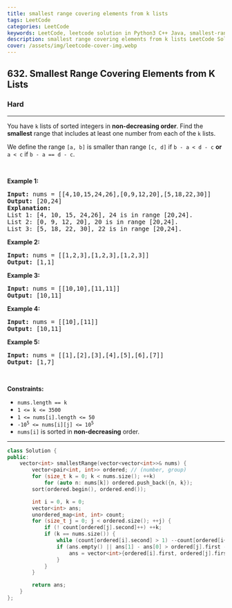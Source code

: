 ```yaml
---
title: smallest range covering elements from k lists
tags: LeetCode
categories: LeetCode
keywords: LeetCode, leetcode solution in Python3 C++ Java, smallest-range-covering-elements-from-k-lists solution
description: smallest range covering elements from k lists LeetCode Solution Explained
cover: /assets/img/leetcode-cover-img.webp
---
```





<h2>632. Smallest Range Covering Elements from K Lists</h2><h3>Hard</h3><hr><div><p>You have <code>k</code> lists of sorted integers in <strong>non-decreasing&nbsp;order</strong>. Find the <b>smallest</b> range that includes at least one number from each of the <code>k</code> lists.</p>

<p>We define the range <code>[a, b]</code> is smaller than range <code>[c, d]</code> if <code>b - a &lt; d - c</code> <strong>or</strong> <code>a &lt; c</code> if <code>b - a == d - c</code>.</p>

<p>&nbsp;</p>
<p><strong>Example 1:</strong></p>

<pre><strong>Input:</strong> nums = [[4,10,15,24,26],[0,9,12,20],[5,18,22,30]]
<strong>Output:</strong> [20,24]
<strong>Explanation: </strong>
List 1: [4, 10, 15, 24,26], 24 is in range [20,24].
List 2: [0, 9, 12, 20], 20 is in range [20,24].
List 3: [5, 18, 22, 30], 22 is in range [20,24].
</pre>

<p><strong>Example 2:</strong></p>

<pre><strong>Input:</strong> nums = [[1,2,3],[1,2,3],[1,2,3]]
<strong>Output:</strong> [1,1]
</pre>

<p><strong>Example 3:</strong></p>

<pre><strong>Input:</strong> nums = [[10,10],[11,11]]
<strong>Output:</strong> [10,11]
</pre>

<p><strong>Example 4:</strong></p>

<pre><strong>Input:</strong> nums = [[10],[11]]
<strong>Output:</strong> [10,11]
</pre>

<p><strong>Example 5:</strong></p>

<pre><strong>Input:</strong> nums = [[1],[2],[3],[4],[5],[6],[7]]
<strong>Output:</strong> [1,7]
</pre>

<p>&nbsp;</p>
<p><strong>Constraints:</strong></p>

<ul>
	<li><code>nums.length == k</code></li>
	<li><code>1 &lt;= k &lt;= 3500</code></li>
	<li><code>1 &lt;= nums[i].length &lt;= 50</code></li>
	<li><code>-10<sup>5</sup> &lt;= nums[i][j] &lt;= 10<sup>5</sup></code></li>
	<li><code>nums[i]</code>&nbsp;is sorted in <strong>non-decreasing</strong> order.</li>
</ul>
</div>

---




```cpp
class Solution {
public:
    vector<int> smallestRange(vector<vector<int>>& nums) {
        vector<pair<int, int>> ordered; // (number, group)
        for (size_t k = 0; k < nums.size(); ++k)
            for (auto n: nums[k]) ordered.push_back({n, k});
        sort(ordered.begin(), ordered.end());

        int i = 0, k = 0;
        vector<int> ans;
        unordered_map<int, int> count;
        for (size_t j = 0; j < ordered.size(); ++j) {
            if (! count[ordered[j].second]++) ++k;
            if (k == nums.size()) { 
                while (count[ordered[i].second] > 1) --count[ordered[i++].second]; // minialize range
                if (ans.empty() || ans[1] - ans[0] > ordered[j].first - ordered[i].first) {
                    ans = vector<int>{ordered[i].first, ordered[j].first};
                }
            }
        }

        return ans;
    }
};
```
